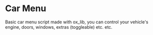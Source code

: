 # Car Menu
Basic car menu script made with ox_lib, you can control your vehicle's engine, doors, windows, extras (toggleable) etc. etc.